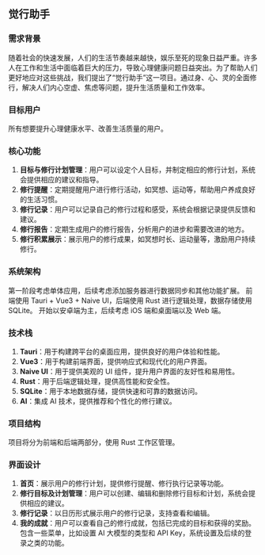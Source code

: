 ## 觉行助手

### 需求背景

随着社会的快速发展，人们的生活节奏越来越快，娱乐至死的现象日益严重。许多人在工作和生活中面临着巨大的压力，导致心理健康问题日益突出。为了帮助人们更好地应对这些挑战，我们提出了“觉行助手”这一项目。通过身、心、灵的全面修行，解决人们内心空虚、焦虑等问题，提升生活质量和工作效率。

### 目标用户

所有想要提升心理健康水平、改善生活质量的用户。

### 核心功能

1. **目标与修行计划管理**：用户可以设定个人目标，并制定相应的修行计划，系统会提供相应的建议和指导。
2. **修行提醒**：定期提醒用户进行修行活动，如冥想、运动等，帮助用户养成良好的生活习惯。
3. **修行记录**：用户可以记录自己的修行过程和感受，系统会根据记录提供反馈和建议。
4. **修行报告**：定期生成用户的修行报告，分析用户的进步和需要改进的地方。
5. **修行积累展示**：展示用户的修行成果，如冥想时长、运动量等，激励用户持续修行。

### 系统架构

第一阶段考虑单体应用，后续考虑添加服务器进行数据同步和其他功能扩展。
前端使用 Tauri + Vue3 + Naive UI，后端使用 Rust 进行逻辑处理，数据存储使用 SQLite。
开始以安卓端为主，后续考虑 iOS 端和桌面端以及 Web 端。

### 技术栈

1. **Tauri**：用于构建跨平台的桌面应用，提供良好的用户体验和性能。
2. **Vue3**：用于构建前端界面，提供响应式和现代化的用户界面。
3. **Naive UI**：用于提供美观的 UI 组件，提升用户界面的友好性和易用性。
4. **Rust**：用于后端逻辑处理，提供高性能和安全性。
5. **SQLite**：用于本地数据存储，提供快速和可靠的数据访问。
6. **AI**：集成 AI 技术，提供推荐和个性化的修行建议。

### 项目结构

项目将分为前端和后端两部分，使用 Rust 工作区管理。

### 界面设计

1. **首页**：展示用户的修行计划，提供修行提醒、修行执行记录等功能。
2. **修行目标及计划管理**：用户可以创建、编辑和删除修行目标和计划，系统会提供相应的建议。
3. **修行记录**：以日历形式展示用户的修行记录，支持查看和编辑。
4. **我的成就**：用户可以查看自己的修行成就，包括已完成的目标和获得的奖励。包含一些菜单，比如设置 AI 大模型的类型和 API Key，系统设置及后续的登录之类的功能。
